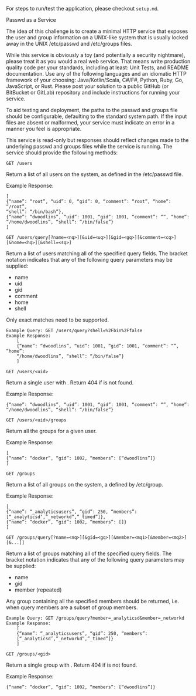 For steps to run/test the application, please checkout `setup.md`.

Passwd as a Service

The idea of this challenge is to create a minimal HTTP service that exposes the user and group information on
a UNIX-like system that is usually locked away in the UNIX /etc/passwd and /etc/groups files.

While this service is obviously a toy (and potentially a security nightmare), please treat it as you would a real
web service. That means write production quality code per your standards, including at least: Unit Tests, and
README documentation. Use any of the following languages and an idiomatic HTTP framework of your
choosing: Java/Kotlin/Scala, C#/F#, Python, Ruby, Go, JavaScript, or Rust. Please post your solution to a
public GitHub (or BitBucket or GitLab) repository and include instructions for running your service.

To aid testing and deployment, the paths to the passwd and groups file should be configurable, defaulting to
the standard system path. If the input files are absent or malformed, your service must indicate an error in a
manner you feel is appropriate.

This service is read-only but responses should reflect changes made to the underlying passwd and groups files
while the service is running. The service should provide the following methods:


`GET /users`

Return a list of all users on the system, as defined in the /etc/passwd file.

Example Response:

	[
	{“name”: “root”, “uid”: 0, “gid”: 0, “comment”: “root”, “home”: “/root”,
	“shell”: “/bin/bash”},
	{“name”: “dwoodlins”, “uid”: 1001, “gid”: 1001, “comment”: “”, “home”:
	“/home/dwoodlins”, “shell”: “/bin/false”}
	]

`GET /users/query[?name=<nq>][&uid=<uq>][&gid=<gq>][&comment=<cq>][&home=<hq>][&shell=<sq>]`

Return a list of users matching all of the specified query fields. The bracket notation indicates that any of the
following query parameters may be supplied:
- name
- uid
- gid
- comment
- home
- shell

Only exact matches need to be supported.

	Example Query: GET /users/query?shell=%2Fbin%2Ffalse
	Example Response:
		[
		{“name”: “dwoodlins”, “uid”: 1001, “gid”: 1001, “comment”: “”, “home”:
		“/home/dwoodlins”, “shell”: “/bin/false”}
		]

`GET /users/<uid>`

Return a single user with <uid>. Return 404 if <uid> is not found.

Example Response:

	{“name”: “dwoodlins”, “uid”: 1001, “gid”: 1001, “comment”: “”, “home”:
	“/home/dwoodlins”, “shell”: “/bin/false”}

`GET /users/<uid>/groups`

Return all the groups for a given user.

Example Response:

	[
	{“name”: “docker”, “gid”: 1002, “members”: [“dwoodlins”]}
	]

`GET /groups`

Return a list of all groups on the system, a defined by /etc/group.

Example Response:

	[
	{“name”: “_analyticsusers”, “gid”: 250, “members”:
	[“_analyticsd’,”_networkd”,”_timed”]},
	{“name”: “docker”, “gid”: 1002, “members”: []}
	]
	
`GET /groups/query[?name=<nq>][&gid=<gq>][&member=<mq1>[&member=<mq2>][&...]]`

Return a list of groups matching all of the specified query fields. The bracket notation indicates that any of the
following query parameters may be supplied:
- name
- gid
- member (repeated)

Any group containing all the specified members should be returned, i.e. when query members are a subset of
group members.

	Example Query: GET /groups/query?member=_analyticsd&member=_networkd
	Example Response:
		[
		{“name”: “_analyticsusers”, “gid”: 250, “members”:
		[“_analyticsd’,”_networkd”,”_timed”]}
		]

`GET /groups/<gid>`

Return a single group with <gid>. Return 404 if <gid> is not found.

Example Response:

	{“name”: “docker”, “gid”: 1002, “members”: [“dwoodlins”]}